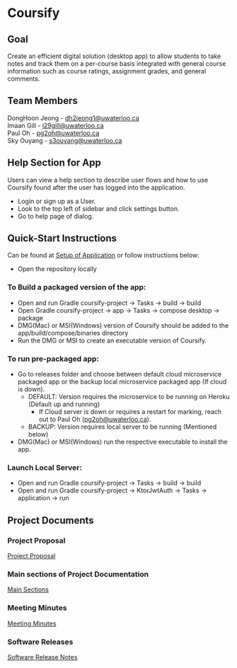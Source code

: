 # Coursify

## Goal
Create an efficient digital solution (desktop app) to allow students to take notes and track them on a per-course basis integrated with general course information such as course ratings, assignment grades, and general comments.

## Team Members
DongHoon Jeong - dh2jeong1@uwaterloo.ca\
Imaan Gill - i29gill@uwaterloo.ca\
Paul Oh - pg2oh@uwaterloo.ca\
Sky Ouyang - s3ouyang@uwaterloo.ca

## Help Section for App
Users can view a help section to describe user flows and how to use Coursify found after the user has logged into the application.
- Login or sign up as a User.
- Look to the top left of sidebar and click settings button.
- Go to help page of dialog.

## Quick-Start Instructions
Can be found at [Setup of Application](https://git.uwaterloo.ca/i29gill/cs346/-/wikis/Instructions-and-Setup-of-Application) or follow instructions below:

- Open the repository locally

### To Build a packaged version of the app:
- Open and run Gradle coursify-project -> Tasks -> build -> build
- Open Gradle coursify-project -> app -> Tasks -> compose desktop -> package
- DMG(Mac) or MSI(Windows) version of Coursify should be added to the app/build/compose/binaries directory
- Run the DMG or MSI to create an executable version of Coursify.

### To run pre-packaged app:
- Go to releases folder and choose between default cloud microservice packaged app or the backup local microservice packaged app (If cloud is down).
  - DEFAULT: Version requires the microservice to be running on Heroku (Default up and running)
    - If Cloud server is down or requires a restart for marking, reach out to Paul Oh (pg2oh@uwaterloo.ca).
  - BACKUP: Version requires local server to be running (Mentioned below)
- DMG(Mac) or MSI(Windows) run the respective executable to install the app.

### Launch Local Server:
- Open and run Gradle coursify-project -> Tasks -> build -> build
- Open and run Gradle coursify-project -> KtorJwtAuth -> Tasks -> application -> run

## Project Documents

### Project Proposal
[Project Proposal](https://git.uwaterloo.ca/i29gill/cs346/-/wikis/Project-Proposal)

### Main sections of Project Documentation
[Main Sections](https://git.uwaterloo.ca/i29gill/cs346/-/wikis/Main-sections)

### Meeting Minutes
[Meeting Minutes](https://git.uwaterloo.ca/i29gill/cs346/-/wikis/Meeting-Minutes)

### Software Releases
[Software Release Notes](https://git.uwaterloo.ca/i29gill/cs346/-/wikis/Release-Notes)

